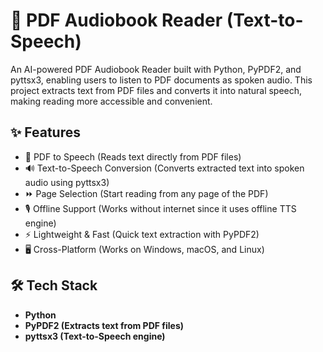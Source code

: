 # 📖 PDF Audiobook Reader (Text-to-Speech)
An AI-powered PDF Audiobook Reader built with Python, PyPDF2, and pyttsx3, enabling users to listen to PDF documents as spoken audio. This project extracts text from PDF files and converts it into natural speech, making reading more accessible and convenient.

## ✨ Features
- 📄 PDF to Speech (Reads text directly from PDF files)
- 🔊 Text-to-Speech Conversion (Converts extracted text into spoken audio using pyttsx3)
- ⏩ Page Selection (Start reading from any page of the PDF)
- 🎙 Offline Support (Works without internet since it uses offline TTS engine)
- ⚡ Lightweight & Fast (Quick text extraction with PyPDF2)
- 🖥 Cross-Platform (Works on Windows, macOS, and Linux)


## 🛠️ Tech Stack
- **Python**
- **PyPDF2 (Extracts text from PDF files)**
- **pyttsx3 (Text-to-Speech engine)**
